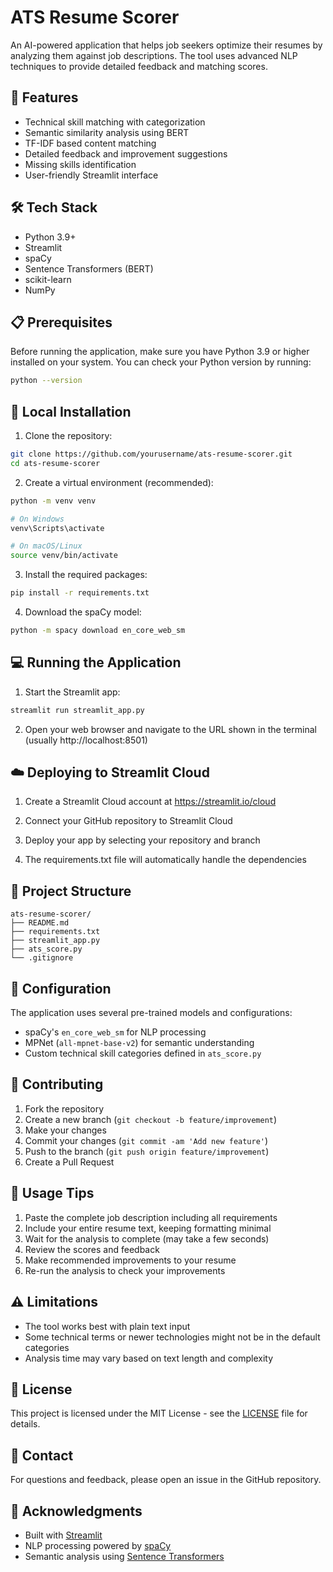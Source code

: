 # ATS Resume Scorer

An AI-powered application that helps job seekers optimize their resumes by analyzing them against job descriptions. The tool uses advanced NLP techniques to provide detailed feedback and matching scores.

## 🌟 Features

- Technical skill matching with categorization
- Semantic similarity analysis using BERT
- TF-IDF based content matching
- Detailed feedback and improvement suggestions
- Missing skills identification
- User-friendly Streamlit interface

## 🛠️ Tech Stack

- Python 3.9+
- Streamlit
- spaCy
- Sentence Transformers (BERT)
- scikit-learn
- NumPy

## 📋 Prerequisites

Before running the application, make sure you have Python 3.9 or higher installed on your system. You can check your Python version by running:

```bash
python --version
```

## 🚀 Local Installation

1. Clone the repository:
```bash
git clone https://github.com/yourusername/ats-resume-scorer.git
cd ats-resume-scorer
```

2. Create a virtual environment (recommended):
```bash
python -m venv venv

# On Windows
venv\Scripts\activate

# On macOS/Linux
source venv/bin/activate
```

3. Install the required packages:
```bash
pip install -r requirements.txt
```

4. Download the spaCy model:
```bash
python -m spacy download en_core_web_sm
```

## 💻 Running the Application

1. Start the Streamlit app:
```bash
streamlit run streamlit_app.py
```

2. Open your web browser and navigate to the URL shown in the terminal (usually http://localhost:8501)

## ☁️ Deploying to Streamlit Cloud

1. Create a Streamlit Cloud account at https://streamlit.io/cloud

2. Connect your GitHub repository to Streamlit Cloud

3. Deploy your app by selecting your repository and branch

4. The requirements.txt file will automatically handle the dependencies

## 📁 Project Structure

```
ats-resume-scorer/
├── README.md
├── requirements.txt
├── streamlit_app.py
├── ats_score.py
└── .gitignore
```

## 🔧 Configuration

The application uses several pre-trained models and configurations:

- spaCy's `en_core_web_sm` for NLP processing
- MPNet (`all-mpnet-base-v2`) for semantic understanding
- Custom technical skill categories defined in `ats_score.py`

## 🤝 Contributing

1. Fork the repository
2. Create a new branch (`git checkout -b feature/improvement`)
3. Make your changes
4. Commit your changes (`git commit -am 'Add new feature'`)
5. Push to the branch (`git push origin feature/improvement`)
6. Create a Pull Request

## 📝 Usage Tips

1. Paste the complete job description including all requirements
2. Include your entire resume text, keeping formatting minimal
3. Wait for the analysis to complete (may take a few seconds)
4. Review the scores and feedback
5. Make recommended improvements to your resume
6. Re-run the analysis to check your improvements

## ⚠️ Limitations

- The tool works best with plain text input
- Some technical terms or newer technologies might not be in the default categories
- Analysis time may vary based on text length and complexity

## 📄 License

This project is licensed under the MIT License - see the [LICENSE](LICENSE) file for details.

## 📧 Contact

For questions and feedback, please open an issue in the GitHub repository.

## 🙏 Acknowledgments

- Built with [Streamlit](https://streamlit.io/)
- NLP processing powered by [spaCy](https://spacy.io/)
- Semantic analysis using [Sentence Transformers](https://www.sbert.net/)

